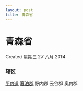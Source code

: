 ```yaml
---
layout: post
title: 青森省
---
```


# 青森省
Created 星期三 27 八月 2014

### 辖区
[平内道](../青森省/平内道)
[夏泊郡](../青森省/夏泊郡)
野内郡
云谷郡
奥内郡
